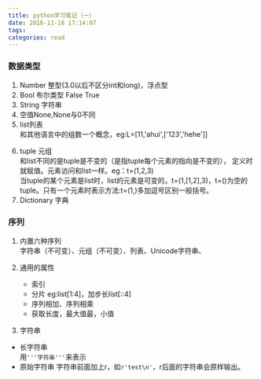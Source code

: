 ```yaml
---
title: python学习笔记（一）
date: 2016-11-18 17:14:07
tags:
categories: read
---
```


### 数据类型

1. Number 整型(3.0以后不区分int和long)，浮点型
2. Bool 布尔类型 False True
3. String 字符串
4. 空值None,None与0不同
5. list列表   
   和其他语言中的组数一个概念，eg:L=[11,'ahui',['123','hehe']]
<!--more-->
6. tuple 元组   
和list不同的是tuple是不变的（是指tuple每个元素的指向是不变的），
定义时就赋值。元素访问和list一样。eg：t=(1,2,3)   
当tuple的某个元素是list时，list的元素是可变的，t=(1,[1,2],3)，t=()为空的tuple。只有一个元素时表示方法:t=(1,)多加逗号区别一般括号。
7. Dictionary 字典

### 序列

1. 内置六种序列    
字符串（不可变）、元组（不可变）、列表、Unicode字符串、   
2. 通用的属性   

    * 索引
    * 分片 eg:list[1:4]，加步长list[::4]  
    * 序列相加、序列相乘    
    * 获取长度，最大值最，小值

3. 字符串       

+ 长字符串   
用```'''字符串'''```来表示
+ 原始字符串
字符串前面加上r，如```r'test\n'```，r后面的字符串会原样输出。

